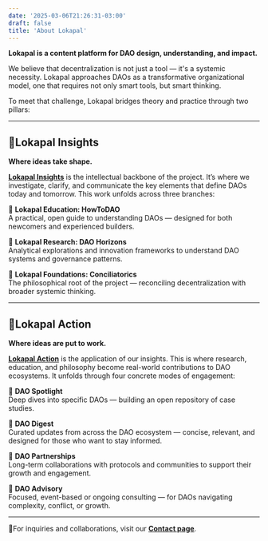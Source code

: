 ```yaml
---
date: '2025-03-06T21:26:31-03:00'
draft: false
title: 'About Lokapal'
---
```


**Lokapal is a content platform for DAO design, understanding, and impact.**

We believe that decentralization is not just a tool — it's a systemic necessity. Lokapal approaches DAOs as a transformative organizational model, one that requires not only smart tools, but smart thinking.

To meet that challenge, Lokapal bridges theory and practice through two pillars:

---

## 🔹Lokapal Insights  
**Where ideas take shape.**

[**Lokapal Insights**](https://lokapal-xyz.github.io/en/insights/) is the intellectual backbone of the project. It’s where we investigate, clarify, and communicate the key elements that define DAOs today and tomorrow. This work unfolds across three branches:

🔸 **Lokapal Education: HowToDAO**  
  A practical, open guide to understanding DAOs — designed for both newcomers and experienced builders.  

🔸 **Lokapal Research: DAO Horizons**  
  Analytical explorations and innovation frameworks to understand DAO systems and governance patterns.  

🔸 **Lokapal Foundations: Conciliatorics**  
  The philosophical root of the project — reconciling decentralization with broader systemic thinking.

---

## 🔹Lokapal Action  
**Where ideas are put to work.**

[**Lokapal Action**](https://lokapal-xyz.github.io/en/action/) is the application of our insights. This is where research, education, and philosophy become real-world contributions to DAO ecosystems. It unfolds through four concrete modes of engagement:

🔸 **DAO Spotlight**  
  Deep dives into specific DAOs — building an open repository of case studies.  

🔸 **DAO Digest**  
  Curated updates from across the DAO ecosystem — concise, relevant, and designed for those who want to stay informed.  

🔸 **DAO Partnerships**  
  Long-term collaborations with protocols and communities to support their growth and engagement.  

🔸 **DAO Advisory**  
  Focused, event-based or ongoing consulting — for DAOs navigating complexity, conflict, or growth.

---

🔸For inquiries and collaborations, visit our [**Contact page**](../contact/).  

